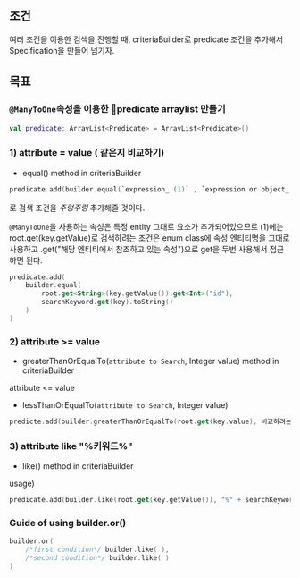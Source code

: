 ## 조건
여러 조건을 이용한 검색을 진행할 때, criteriaBuilder로 predicate 조건을 추가해서 Specification을 만들어 넘기자.

## 목표
### `@ManyToOne`속성을 이용한 predicate arraylist 만들기


```kotlin
val predicate: ArrayList<Predicate> = ArrayList<Predicate>()
```

### 1) attribute = value ( 같은지 비교하기)
- equal() method in criteriaBuilder

```kotlin
predicate.add(builder.equal(`expression_ (1)` , `expression or object_ (2)`))
```
로 검색 조건을 _주렁주렁_ 추가해줄 것이다.

`@ManyToOne`을 사용하는 속성은 특정 entity 그대로 요소가 추가되어있으므로 (1)에는 
root.get(key.getValue)로 검색하려는 조건은 enum class에 속성 엔티티명을 그대로 사용하고
.get("해당 엔티티에서 참조하고 있는 속성")으로 get을 두번 사용해서 접근하면 된다.
```kotlin
predicate.add(
    builder.equal(
        root.get<String>(key.getValue()).get<Int>("id"),
        searchKeyword.get(key).toString()
    )
)
```

### 2) attribute >= value 
- greaterThanOrEqualTo(`attribute to Search`, Integer value) method in criteriaBuilder

attribute <= value
- lessThanOrEqualTo(`attribute to Search`, Integer value)

```kotlin
predicte.add(builder.greaterThanOrEqualTo(root.get(key.value), 비교하려는 수)
```

### 3) attribute like "%키워드%"
- like() method in criteriaBuilder

usage)
```kotlin
predicate.add(builder.like(root.get(key.getValue()), "%" + searchKeyword.get(key) + "%"))
```

### Guide of using builder.or()
```kotlin
builder.or(
    /*first condition*/ builder.like( ),
    /*second condition*/ builder.like( )
)
```
